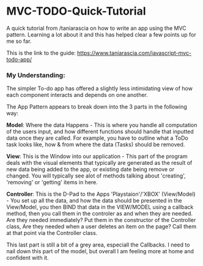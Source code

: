 # MVC-TODO-Quick-Tutorial
A quick tutorial from /taniarascia on how to write an app using the MVC pattern. Learning a lot about it and this has helped clear a few points up for me so far.

This is the link to the guide: https://www.taniarascia.com/javascript-mvc-todo-app/

### My Understanding:

The simpler To-do app has offered a slightly less intimidating view of how each component interacts and depends on one another.

The App Pattern appears to break down into the 3 parts in the following way:

**Model**: Where the data Happens - This is where you handle all computation of the users input, and 
how different functions should handle that inputted data once they are called. For example, you have to outline what a ToDo task looks 
like, how & from where the data (Tasks) should be removed.

**View**: This is the Window into our application - This part of the program deals with the visual elements that typically are 
generated as the result of new data being added to the app, or existing date being remove or changed. 
You will typically see alot of methods talking about 'creating', 'removing' or 'getting' items in here.

**Controller**: This is the D-Pad to the Apps 'Playstaion'/'XBOX' (View/Model) - You set up all the data, and how the data should be presented in the View/Model, 
you then BIND that data in the VIEW/MODEL using a callback method, then you call them in the controler as and when they are needed. Are they needed immediately? 
Put them in the constructor of the Controller class, Are they needed when a user deletes an item on the page? 
Call them at that point via the Controller class.

This last part is still a bit of a grey area, especiall the Callbacks. I need to nail down this part of the model, but overall 
I am feeling more at home and confident with it.
